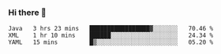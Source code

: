 ### Hi there 👋

<!--
**urzz/urzz** is a ✨ _special_ ✨ repository because its `README.md` (this file) appears on your GitHub profile.

Here are some ideas to get you started:

- 🔭 I’m currently working on ...
- 🌱 I’m currently learning ...
- 👯 I’m looking to collaborate on ...
- 🤔 I’m looking for help with ...
- 💬 Ask me about ...
- 📫 How to reach me: ...
- 😄 Pronouns: ...
- ⚡ Fun fact: ...
-->

<!--START_SECTION:waka-->
```text
Java   3 hrs 23 mins   █████████████████▓░░░░░░░   70.46 % 
XML    1 hr 10 mins    ██████░░░░░░░░░░░░░░░░░░░   24.34 % 
YAML   15 mins         █▒░░░░░░░░░░░░░░░░░░░░░░░   05.20 % 
```
<!--END_SECTION:waka-->
